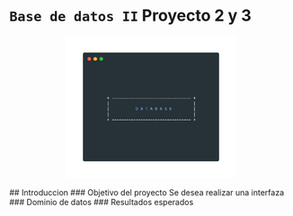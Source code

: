  # `Base de datos II` Proyecto 2 y 3
<p align="center">
<img src="https://github.com/artrivas/db2-project3/blob/main/imgs/database_logo.png" width="60%">
</p>
 ## Introduccion
 ### Objetivo del proyecto
 Se desea realizar una interfaza
 ### Dominio de datos
 ### Resultados esperados
